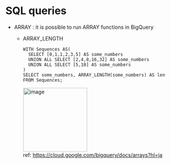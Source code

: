 # SQL queries
- ARRAY
  : it is possible to run ARRAY functions in BigQuery

  - ARRAY_LENGTH
    ```
    WITH Sequences AS(
      SELECT [0,1,1,2,3,5] AS some_numbers
      UNION ALL SELECT [2,4,8,16,32] AS some_numbers
      UNION ALL SELECT [5,10] AS some_numbers
    )
    SELECT some_numbers, ARRAY_LENGTH(some_numbers) AS len
    FROM Sequences;
    ```
    <img width="174" alt="image" src="https://github.com/youngmin-jin/practice/assets/135728064/7bd6d355-8173-4171-a1d3-628e4e97840d"><br/>
    ref: https://cloud.google.com/bigquery/docs/arrays?hl=ja

